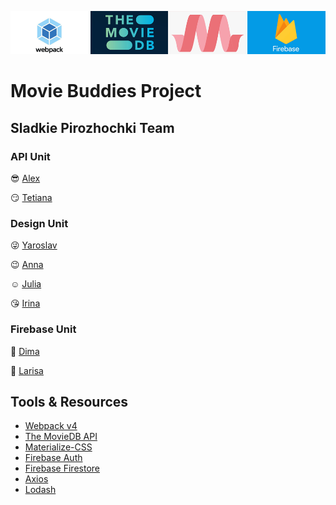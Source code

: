 ![Banner](./tools-banner.png)

# Movie Buddies Project

## Sladkie Pirozhochki Team

### API Unit

   :sunglasses: [Alex](https://github.com/AlexBelozertsev)
   
   :smirk: [Tetiana](https://github.com/TetLaVic)

### Design Unit

   :stuck_out_tongue_winking_eye: [Yaroslav](https://github.com/arestus)
   
   :wink: [Anna](https://github.com/Anna-Sokolova)
   
   :relaxed: [Julia](https://github.com/julia22-lav)
   
   :kissing_heart: [Irina](https://github.com/Irina-Blazhevich)

### Firebase Unit

   :fishing_pole_and_fish: [Dima](https://github.com/kramskiy-dima)
   
   :see_no_evil: [Larisa](https://github.com/Larisa-Antsifrova)

## Tools & Resources

- [Webpack v4](https://v4.webpack.js.org/)
- [The MovieDB API](https://developers.themoviedb.org/3/getting-started/introduction)
- [Materialize-CSS](https://materializecss.com/)
- [Firebase Auth](https://firebase.google.com/docs/auth)
- [Firebase Firestore](https://firebase.google.com/docs/firestore)
- [Axios](https://github.com/axios/axios)
- [Lodash](https://lodash.com/)
